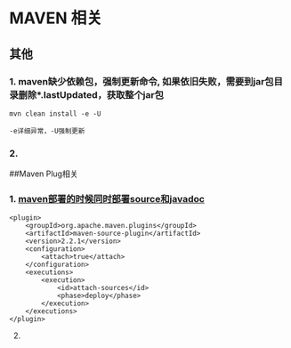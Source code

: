 # MAVEN 相关
## 其他
### 1. maven缺少依赖包，强制更新命令, 如果依旧失败，需要到jar包目录删除*.lastUpdated，获取整个jar包
```
mvn clean install -e -U

-e详细异常，-U强制更新
```  
### 2. 

##Maven Plug相关
### 1. [maven部署的时候同时部署source和javadoc](http://asialee.iteye.com/blog/1879960  )
 
```
<plugin>  
    <groupId>org.apache.maven.plugins</groupId> 
    <artifactId>maven-source-plugin</artifactId>  
    <version>2.2.1</version>
    <configuration>
        <attach>true</attach>
    </configuration>
    <executions>
        <execution>
            <id>attach-sources</id>
            <phase>deploy</phase>
        </execution>
    </executions>
</plugin>  

```  
2. 